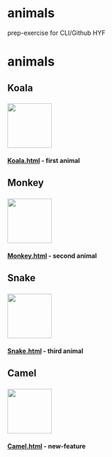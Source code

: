 # animals
prep-exercise for CLI/Github HYF



# animals
## Koala
### <img src="https://upload.wikimedia.org/wikipedia/commons/thumb/4/49/Koala_climbing_tree.jpg/800px-Koala_climbing_tree.jpg" width="100" height="100">
#### [Koala.html](Koala.html) - first animal
## Monkey
### <img src="https://upload.wikimedia.org/wikipedia/commons/thumb/4/40/Portrait_of_a_father.jpg/800px-Portrait_of_a_father.jpg" width="100" height="100">
#### [Monkey.html](Monkey.html) - second animal
## Snake
### <img src="https://upload.wikimedia.org/wikipedia/commons/thumb/5/5b/Nerodia_sipedon_shedding.JPG/800px-Nerodia_sipedon_shedding.JPG" width="100" height="100">
#### [Snake.html](Snake.html) - third animal
## Camel
### <img src="https://upload.wikimedia.org/wikipedia/commons/4/43/07._Camel_Profile%2C_near_Silverton%2C_NSW%2C_07.07.2007.jpg" height="100">
#### [Camel.html](Camel.html) - new-feature

